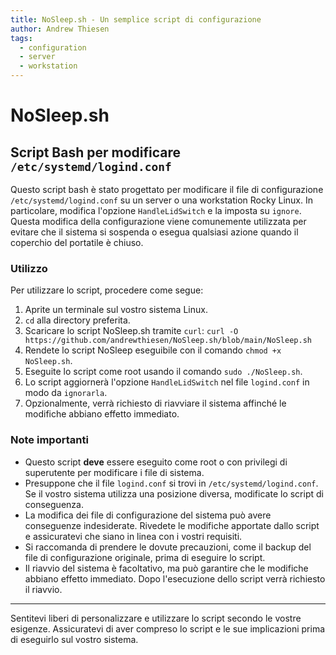 ```yaml
---
title: NoSleep.sh - Un semplice script di configurazione
author: Andrew Thiesen
tags:
  - configuration
  - server
  - workstation
---
```


# NoSleep.sh

## Script Bash per modificare `/etc/systemd/logind.conf`

Questo script bash è stato progettato per modificare il file di configurazione `/etc/systemd/logind.conf` su un server o una workstation Rocky Linux. In particolare, modifica l'opzione `HandleLidSwitch` e la imposta su `ignore`. Questa modifica della configurazione viene comunemente utilizzata per evitare che il sistema si sospenda o esegua qualsiasi azione quando il coperchio del portatile è chiuso.

### Utilizzo

Per utilizzare lo script, procedere come segue:

1. Aprite un terminale sul vostro sistema Linux.
2. `cd` alla directory preferita.
3. Scaricare lo script NoSleep.sh tramite `curl`: `curl -O https://github.com/andrewthiesen/NoSleep.sh/blob/main/NoSleep.sh`
4. Rendete lo script NoSleep eseguibile con il comando `chmod +x NoSleep.sh`.
5. Eseguite lo script come root usando il comando `sudo ./NoSleep.sh`.
6. Lo script aggiornerà l'opzione `HandleLidSwitch` nel file `logind.conf` in modo da `ignorarla`.
7. Opzionalmente, verrà richiesto di riavviare il sistema affinché le modifiche abbiano effetto immediato.

### Note importanti

* Questo script **deve** essere eseguito come root o con privilegi di superutente per modificare i file di sistema.
* Presuppone che il file `logind.conf` si trovi in `/etc/systemd/logind.conf`. Se il vostro sistema utilizza una posizione diversa, modificate lo script di conseguenza.
* La modifica dei file di configurazione del sistema può avere conseguenze indesiderate. Rivedete le modifiche apportate dallo script e assicuratevi che siano in linea con i vostri requisiti.
* Si raccomanda di prendere le dovute precauzioni, come il backup del file di configurazione originale, prima di eseguire lo script.
* Il riavvio del sistema è facoltativo, ma può garantire che le modifiche abbiano effetto immediato. Dopo l'esecuzione dello script verrà richiesto il riavvio.

---

Sentitevi liberi di personalizzare e utilizzare lo script secondo le vostre esigenze. Assicuratevi di aver compreso lo script e le sue implicazioni prima di eseguirlo sul vostro sistema.
